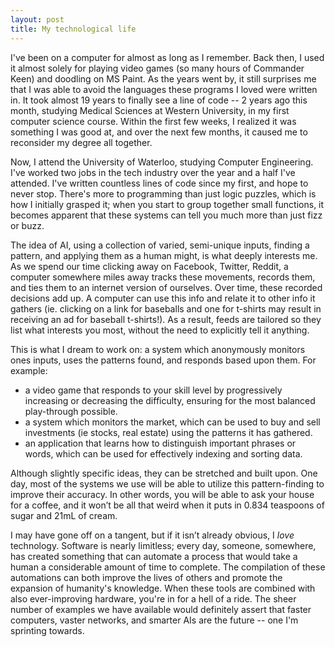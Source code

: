 ```yaml
---
layout: post
title: My technological life
---
```



I've been on a computer for almost as long as I remember. Back then, I used it almost solely for playing video games (so many hours of Commander Keen) and doodling on MS Paint. As the years went by, it still surprises me that I was able to avoid the languages these programs I loved were written in. It took almost 19 years to finally see a line of code -- 2 years ago this month, studying Medical Sciences at Western University, in my first computer science course. Within the first few weeks, I realized it was something I was good at, and over the next few months, it caused me to reconsider my degree all together. 

Now, I attend the University of Waterloo, studying Computer Engineering. I've worked two jobs in the tech industry over the year and a half I've attended. I've written countless lines of code since my first, and hope to never stop. There's more to programming than just logic puzzles, which is how I initially grasped it; when you start to group together small functions, it becomes apparent that these systems can tell you much more than just fizz or buzz.  

The idea of AI, using a collection of varied, semi-unique inputs, finding a pattern, and applying them as a human might, is what deeply interests me. As we spend our time clicking away on Facebook, Twitter, Reddit, a computer somewhere miles away tracks these movements, records them, and ties them to an internet version of ourselves. Over time, these recorded decisions add up. A computer can use this info and relate it to other info it gathers (ie. clicking on a link for baseballs and one for t-shirts may result in receiving an ad for baseball t-shirts!). As a result, feeds are tailored so they list what interests you most, without the need to explicitly tell it anything. 

This is what I dream to work on: a system which anonymously monitors ones inputs, uses the patterns found, and responds based upon them. For example:

*  a video game that responds to your skill level by progressively increasing or decreasing the difficulty, ensuring for the most balanced play-through possible.
* a system which monitors the market, which can be used to buy and sell investments (ie stocks, real estate) using the patterns it has gathered.
* an application that learns how to distinguish important phrases or words, which can be used for effectively indexing and sorting data.

Although slightly specific ideas, they can be stretched and built upon. One day, most of the systems we use will be able to utilize this pattern-finding to improve their accuracy. In other words, you will be able to ask your house for a coffee, and it won’t be all that weird when it puts in 0.834 teaspoons of sugar and 21mL of cream. 

I may have gone off on a tangent, but if it isn’t already obvious, I *love* technology. Software is nearly limitless; every day, someone, somewhere, has created something that can automate a process that would take a human a considerable amount of time to complete. The compilation of these automations can both improve the lives of others and promote the expansion of humanity's knowledge. When these tools are combined with also ever-improving hardware, you're in for a hell of a ride. The sheer number of examples we have available would definitely assert that faster computers, vaster networks, and smarter AIs are the future -- one I'm sprinting towards.
